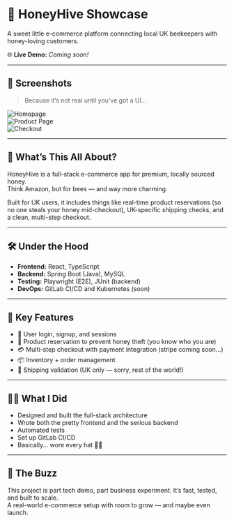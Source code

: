 # 🍯 HoneyHive Showcase  
A sweet little e-commerce platform connecting local UK beekeepers with honey-loving customers.

🌐 **Live Demo:** _Coming soon!_

---

## 📸 Screenshots

> Because it’s not real until you’ve got a UI...

![Homepage](screenshots/homepage.png)  
![Product Page](screenshots/product.png)  
![Checkout](screenshots/checkout.png)

---

## 📝 What’s This All About?

HoneyHive is a full-stack e-commerce app for premium, locally sourced honey.  
Think Amazon, but for bees — and way more charming.

Built for UK users, it includes things like real-time product reservations (so no one steals your honey mid-checkout), UK-specific shipping checks, and a clean, multi-step checkout.

---

## 🛠 Under the Hood

- **Frontend:** React, TypeScript  
- **Backend:** Spring Boot (Java), MySQL  
- **Testing:** Playwright (E2E), JUnit (backend)  
- **DevOps:** GitLab CI/CD and Kubernetes (soon)

---

## 🚀 Key Features

- 🔐 User login, signup, and sessions
- 🐝 Product reservation to prevent honey theft (you know who you are)
- 💳 Multi-step checkout with payment integration (stripe coming soon...)
- 📦 Inventory + order management
- 📮 Shipping validation (UK only — sorry, rest of the world!)

---

## 👨‍💻 What I Did

- Designed and built the full-stack architecture
- Wrote both the pretty frontend and the serious backend
- Automated tests
- Set up GitLab CI/CD
- Basically... wore every hat 🧢🐝

---

## 🐝 The Buzz

This project is part tech demo, part business experiment. It’s fast, tested, and built to scale.  
A real-world e-commerce setup with room to grow — and maybe even launch.


